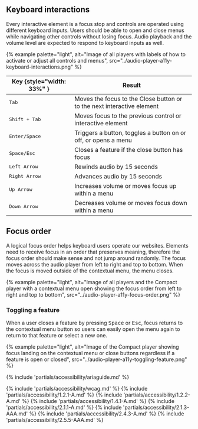 
## Keyboard interactions
Every interactive element is a focus stop and controls are operated using different keyboard inputs. Users should be able to open and close menus while navigating other controls without losing focus. Audio playback and the volume level are expected to respond to keyboard inputs as well.

{% example palette="light",
          alt="Image of all players with labels of how to activate or adjust all controls and menus",
          src="../audio-player-a11y-keyboard-interactions.png" %}


| Key {style="width: 33%" } | Result                                                                          |
| ------------------------- | ------------------------------------------------------------------------------- |
| <kbd>Tab</kbd>            | Moves the focus to the Close button or to the next interactive element          |
| <kbd>Shift + Tab</kbd>    | Moves focus to the previous control or interactive element                      |
| <kbd>Enter/Space</kbd>    | Triggers a button, toggles a button on or off, or opens a menu                  |
| <kbd>Space/Esc</kbd>      | Closes a feature if the close button has focus                                  |
| <kbd>Left Arrow</kbd>     | Rewinds audio by 15 seconds                                                     |
| <kbd>Right Arrow</kbd>    | Advances audio by 15 seconds                                                    |
| <kbd>Up Arrow</kbd>       | Increases volume or moves focus up within a menu                                |
| <kbd>Down Arrow</kbd>     | Decreases volume or moves focus down within a menu                              |

## Focus order
A logical focus order helps keyboard users operate our websites. Elements need to receive focus in an order that preserves meaning, therefore the focus order should make sense and not jump around randomly. The focus moves across the audio player from left to right and top to bottom. When the focus is moved outside of the contextual menu, the menu closes.

{% example palette="light",
          alt="Image of all players and the Compact player with a contextual menu open showing the focus order from left to right and top to bottom",
          src="../audio-player-a11y-focus-order.png" %}


### Toggling a feature
When a user closes a feature by pressing <kbd>Space</kbd> or <kbd>Esc</kbd>, focus returns to the contextual menu button so users can easily open the menu again to return to that feature or select a new one.

{% example palette="light",
          alt="Image of the Compact player showing focus landing on the contextual menu or close buttons regardless if a feature is open or closed",
          src="../audio-player-a11y-toggling-feature.png" %}


{% include 'partials/accessibility/ariaguide.md' %}

{% include 'partials/accessibility/wcag.md' %}
{% include 'partials/accessibility/1.2.1-A.md' %}
{% include 'partials/accessibility/1.2.2-A.md' %}
{% include 'partials/accessibility/1.4.1-A.md' %}
{% include 'partials/accessibility/2.1.1-A.md' %}
{% include 'partials/accessibility/2.1.3-AAA.md' %}
{% include 'partials/accessibility/2.4.3-A.md' %}
{% include 'partials/accessibility/2.5.5-AAA.md' %}
